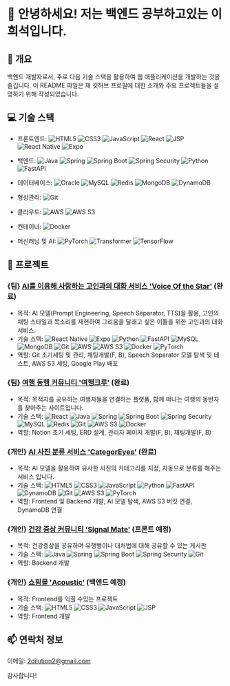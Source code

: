 # 👋 안녕하세요! 저는 백엔드 공부하고있는 이희석입니다.

## 📝 개요
백엔드 개발자로서, 주로 다음 기술 스택을 활용하여 웹 애플리케이션을 개발하는 것을 즐깁니다. 
이 README 파일은 제 깃허브 프로필에 대한 소개와 주요 프로젝트들을 설명하기 위해 작성되었습니다.

## 💻 기술 스택

- 프론트엔드:  ![HTML5](https://img.shields.io/badge/-HTML5-E34F26?logo=html5&logoColor=white) ![CSS3](https://img.shields.io/badge/-CSS3-1572B6?logo=css3&logoColor=white) ![JavaScript](https://img.shields.io/badge/-JavaScript-F7DF1E?logo=javascript&logoColor=black) ![React](https://img.shields.io/badge/-React-61DAFB?logo=react&logoColor=black) ![JSP](https://img.shields.io/badge/-JSP-007396?logo=java&logoColor=white) ![React Native](https://img.shields.io/badge/-React_Native-61DAFB?logo=react&logoColor=white) ![Expo](https://img.shields.io/badge/-Expo-000020?logo=expo&logoColor=white)

- 백엔드:  ![Java](https://img.shields.io/badge/-Java-007396?logo=java&logoColor=white) ![Spring](https://img.shields.io/badge/-Spring-6DB33F?logo=spring&logoColor=white) ![Spring Boot](https://img.shields.io/badge/-Spring_Boot-6DB33F?logo=spring-boot&logoColor=white) ![Spring Security](https://img.shields.io/badge/-Spring_Security-6DB33F?logo=spring&logoColor=white) ![Python](https://img.shields.io/badge/-Python-3776AB?logo=python&logoColor=white) ![FastAPI](https://img.shields.io/badge/-FastAPI-009688?logo=fastapi&logoColor=white)

- 데이터베이스: ![Oracle](https://img.shields.io/badge/-Oracle-F80000?logo=oracle&logoColor=white) ![MySQL](https://img.shields.io/badge/-MySQL-4479A1?logo=mysql&logoColor=white) ![Redis](https://img.shields.io/badge/-Redis-DC382D?logo=redis&logoColor=white)
 ![MongoDB](https://img.shields.io/badge/-MongoDB-47A248?logo=mongodb&logoColor=white) ![DynamoDB](https://img.shields.io/badge/-DynamoDB-4053D6?logo=amazon-dynamodb&logoColor=white)

- 형상관리: ![Git](https://img.shields.io/badge/-Git-F05032?logo=git&logoColor=white)

- 클라우드: ![AWS](https://img.shields.io/badge/-AWS-232F3E?logo=amazon-aws&logoColor=white) ![AWS S3](https://img.shields.io/badge/-AWS_S3-569A31?logo=amazon-s3&logoColor=white)

- 컨테이너:  ![Docker](https://img.shields.io/badge/-Docker-2496ED?logo=docker&logoColor=white)

- 머신러닝 및 AI:  ![PyTorch](https://img.shields.io/badge/-PyTorch-EE4C2C?logo=pytorch&logoColor=white) ![Transformer](https://img.shields.io/badge/-Transformer-B31B1B?logo=transformer&logoColor=white) ![TensorFlow](https://img.shields.io/badge/-TensorFlow-FF6F00?logo=tensorflow&logoColor=white)

<!-- ![Anurag's GitHub stats](https://github-readme-stats.vercel.app/api?username=2dilution2&theme=shadow_green&show_icons=true) -->

## 🚀 프로젝트

### {팀} [AI를 이용해 사랑하는 고인과의 대화 서비스 'Voice Of the Star'](https://github.com/Think-Tank-6/Voice-Of-the-Star) (완료)
- 목적: AI 모델(Prompt Engineering, Speech Separator, TTS)을 활용, 고인의 채팅 스타일과 목소리를 재현하여 그리움을 달래고 싶은 이들을 위한 고인과의 대화 서비스.
- 기술 스택:  ![React Native](https://img.shields.io/badge/-React_Native-61DAFB?logo=react&logoColor=white) ![Expo](https://img.shields.io/badge/-Expo-000020?logo=expo&logoColor=white) ![Python](https://img.shields.io/badge/-Python-3776AB?logo=python&logoColor=white) ![FastAPI](https://img.shields.io/badge/-FastAPI-009688?logo=fastapi&logoColor=white) ![MySQL](https://img.shields.io/badge/-MySQL-4479A1?logo=mysql&logoColor=white) ![MongoDB](https://img.shields.io/badge/-MongoDB-47A248?logo=mongodb&logoColor=white) ![Git](https://img.shields.io/badge/-Git-F05032?logo=git&logoColor=white) ![AWS](https://img.shields.io/badge/-AWS-232F3E?logo=amazon-aws&logoColor=white) ![AWS S3](https://img.shields.io/badge/-AWS_S3-569A31?logo=amazon-s3&logoColor=white) ![Docker](https://img.shields.io/badge/-Docker-2496ED?logo=docker&logoColor=white) ![PyTorch](https://img.shields.io/badge/-PyTorch-EE4C2C?logo=pytorch&logoColor=white) 
- 역할: Git 초기세팅 및 관리, 채팅개발(F, B), Speech Separator 모델 탐색 및 테스트, AWS S3 세팅, Google Play 배포

### {팀} [여행 동행 커뮤니티 '여행크루'](https://github.com/CRUDE-HI/travel-crew-server) (완료)
- 목적: 목적지를 공유하는 여행자들을 연결하는 플랫폼, 함께 떠나는 여행의 동반자를 찾아주는 사이트입니다.
- 기술 스택: ![React](https://img.shields.io/badge/-React-61DAFB?logo=react&logoColor=black) ![Java](https://img.shields.io/badge/-Java-007396?logo=java&logoColor=white) ![Spring](https://img.shields.io/badge/-Spring-6DB33F?logo=spring&logoColor=white) ![Spring Boot](https://img.shields.io/badge/-Spring_Boot-6DB33F?logo=spring-boot&logoColor=white) ![Spring Security](https://img.shields.io/badge/-Spring_Security-6DB33F?logo=spring&logoColor=white)![MySQL](https://img.shields.io/badge/-MySQL-4479A1?logo=mysql&logoColor=white) ![Redis](https://img.shields.io/badge/-Redis-DC382D?logo=redis&logoColor=white) ![Git](https://img.shields.io/badge/-Git-F05032?logo=git&logoColor=white) ![AWS S3](https://img.shields.io/badge/-AWS_S3-569A31?logo=amazon-s3&logoColor=white) ![Docker](https://img.shields.io/badge/-Docker-2496ED?logo=docker&logoColor=white)
- 역할: Notion 초기 세팅, ERD 설계, 관리자 페이지 개발(F, B), 채팅개발(F, B)

### {개인} [AI 사진 분류 서비스 'CategorEyes'](https://github.com/2dilution2/SignalMate) (완료)
- 목적: AI 모델을 활용하여 유사한 사진의 카테고리를 지정, 자동으로 분류를 해주는 서비스 입니다.
- 기술 스택: ![HTML5](https://img.shields.io/badge/-HTML5-E34F26?logo=html5&logoColor=white) ![CSS3](https://img.shields.io/badge/-CSS3-1572B6?logo=css3&logoColor=white) ![JavaScript](https://img.shields.io/badge/-JavaScript-F7DF1E?logo=javascript&logoColor=black) ![Python](https://img.shields.io/badge/-Python-3776AB?logo=python&logoColor=white) ![FastAPI](https://img.shields.io/badge/-FastAPI-009688?logo=fastapi&logoColor=white) ![DynamoDB](https://img.shields.io/badge/-DynamoDB-4053D6?logo=amazon-dynamodb&logoColor=white) ![Git](https://img.shields.io/badge/-Git-F05032?logo=git&logoColor=white) ![AWS S3](https://img.shields.io/badge/-AWS_S3-569A31?logo=amazon-s3&logoColor=white) ![PyTorch](https://img.shields.io/badge/-PyTorch-EE4C2C?logo=pytorch&logoColor=white)
- 역할: Frontend 및 Backend 개발, AI 모델 탐색, AWS S3 버킷 연결, DynamoDB 연결

### {개인} [건강 증상 커뮤니티 'Signal Mate'](https://github.com/2dilution2/SignalMate) (프론트 예정)
- 목적: 건강증상을 공유하며 유행병이나 대처법에 대해 공유할 수 있는 게시판
- 기술 스택: ![Java](https://img.shields.io/badge/-Java-007396?logo=java&logoColor=white) ![Spring](https://img.shields.io/badge/-Spring-6DB33F?logo=spring&logoColor=white) ![Spring Boot](https://img.shields.io/badge/-Spring_Boot-6DB33F?logo=spring-boot&logoColor=white) ![Spring Security](https://img.shields.io/badge/-Spring_Security-6DB33F?logo=spring&logoColor=white) ![Git](https://img.shields.io/badge/-Git-F05032?logo=git&logoColor=white)
- 역할: Backend 개발

### {개인} [쇼핑몰 'Acoustic'](https://github.com/2dilution2/Personal_project_1_Spring) (백엔드 예정)
- 목적: Frontend를 익힐 수있는 프로젝트
- 기술 스택: ![HTML5](https://img.shields.io/badge/-HTML5-E34F26?logo=html5&logoColor=white) ![CSS3](https://img.shields.io/badge/-CSS3-1572B6?logo=css3&logoColor=white) ![JavaScript](https://img.shields.io/badge/-JavaScript-F7DF1E?logo=javascript&logoColor=black) ![JSP](https://img.shields.io/badge/-JSP-007396?logo=java&logoColor=white)
- 역할: Frontend 개발

## 📫 연락처 정보
이메일: 2dilution2@gmail.com

감사합니다!

